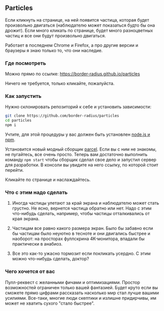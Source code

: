 ## Particles

Если кликнуть на странице, на ней появится частица, которая будет произвольно двигаться (наблюдателю может показаться будто бы она дрожит). Если много кликать по странице, будет много разноцветных частиц и все они будут произвольно двигаться.

Работает в последнем Chrome и Firefox, а про другие версии и браузеры я знаю только то, что они наследие.

### Где посмотреть

Можно прямо по ссылке: https://border-radius.github.io/particles

Ничего не требуется, только кликайте, пожалуйста.

### Как запустить

Нужно склонировать репозиторий к себе и установить зависимости:

```bash
git clone https://github.com/border-radius/particles
cd particles
npm i
```

Учтите, для этой процедуры у вас должен быть установлен [node.js и npm](https://nodejs.org/en/download/).

Установится новый модный сборщик [parcel](https://github.com/parcel-bundler/parcel). Если вы с ним не знакомы, не пугайтесь, все очень просто. Теперь вам достаточно выполнить команду `npm start` чтобы сборщик сделал свое дело и запустил сервер для разработки. В консоли вы увидите на него ссылку, по которой стоит перейти.

Кликайте по странице и наслаждайтесь.

### Что с этим надо сделать

1. Иногда частицы улетают за край экрана и наблюдателю может стать грустно. Не ясно, вернется частица обратно или нет. Надо с этим что-нибудь сделать, например, чтобы частицы отталкивались от края экрана.

2. Частицам все равно какого размера экран. Было бы забавно если бы частицам было неуютно в тесноте и они двигались быстрее и наоборот: на просторах фуллскрина 4K-монитора, впадали бы практически в анабиоз.

3. Все это как-то ужасно тормозит если покликать усердно. С этим можно что-нибудь сделать, доктор?

### Чего хочется от вас

Пулл-реквест с желанными фичами и оптимизациями. Простор возможностей ограничен только вашей фантазией. Будет круто если вы сможете прямо цифрами рассказать насколько мир стал лучше вашими усилиями. Все-таки, многие люди скептики и излишне придирчивы, им может не хватить сухого "стало быстрее".
